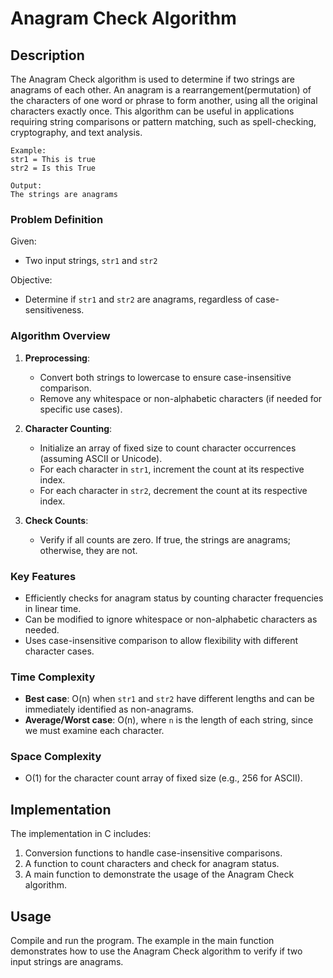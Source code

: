 # Anagram Check Algorithm

## Description

The Anagram Check algorithm is used to determine if two strings are anagrams of each other. An anagram is a rearrangement(permutation) of the characters of one word or phrase to form another, using all the original characters exactly once. This algorithm can be useful in applications requiring string comparisons or pattern matching, such as spell-checking, cryptography, and text analysis.

```
Example:
str1 = This is true
str2 = Is this True

Output:
The strings are anagrams
```

### Problem Definition

Given:
- Two input strings, `str1` and `str2`

Objective:
- Determine if `str1` and `str2` are anagrams, regardless of case-sensitiveness.

### Algorithm Overview

1. **Preprocessing**:
   - Convert both strings to lowercase to ensure case-insensitive comparison.
   - Remove any whitespace or non-alphabetic characters (if needed for specific use cases).

2. **Character Counting**:
   - Initialize an array of fixed size to count character occurrences (assuming ASCII or Unicode).
   - For each character in `str1`, increment the count at its respective index.
   - For each character in `str2`, decrement the count at its respective index.

3. **Check Counts**:
   - Verify if all counts are zero. If true, the strings are anagrams; otherwise, they are not.
   
### Key Features

- Efficiently checks for anagram status by counting character frequencies in linear time.
- Can be modified to ignore whitespace or non-alphabetic characters as needed.
- Uses case-insensitive comparison to allow flexibility with different character cases.

### Time Complexity

- **Best case**: O(n) when `str1` and `str2` have different lengths and can be immediately identified as non-anagrams.
- **Average/Worst case**: O(n), where `n` is the length of each string, since we must examine each character.

### Space Complexity

- O(1) for the character count array of fixed size (e.g., 256 for ASCII).

## Implementation

The implementation in C includes:

1. Conversion functions to handle case-insensitive comparisons.
2. A function to count characters and check for anagram status.
3. A main function to demonstrate the usage of the Anagram Check algorithm.

## Usage

Compile and run the program. The example in the main function demonstrates how to use the Anagram Check algorithm to verify if two input strings are anagrams.